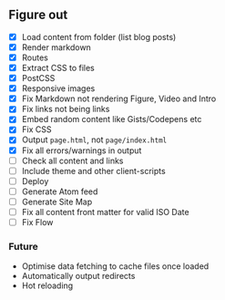 ## Figure out

* [x] Load content from folder (list blog posts)
* [x] Render markdown
* [x] Routes
* [x] Extract CSS to files
* [x] PostCSS
* [x] Responsive images
* [x] Fix Markdown not rendering Figure, Video and Intro
* [x] Fix links not being links
* [x] Embed random content like Gists/Codepens etc
* [x] Fix CSS
* [x] Output `page.html`, not `page/index.html`
* [x] Fix all errors/warnings in output
* [ ] Check all content and links
* [ ] Include theme and other client-scripts
* [ ] Deploy
* [ ] Generate Atom feed
* [ ] Generate Site Map
* [ ] Fix all content front matter for valid ISO Date
* [ ] Fix Flow

### Future

* Optimise data fetching to cache files once loaded
* Automatically output redirects
* Hot reloading

